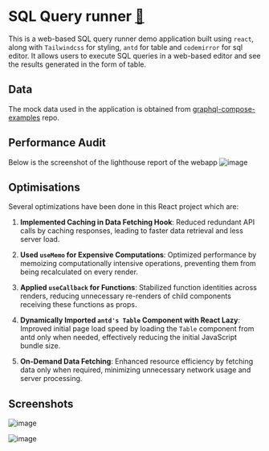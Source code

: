# SQL Query runner [🔗](https://sql-query-insights.netlify.app/)

This is a web-based SQL query runner demo application built using `react`, along with `Tailwindcss` for styling, `antd` for table and `codemirror` for sql editor. It allows users to execute SQL queries in a web-based editor and see the results generated in the form of table.

## Data 
The mock data used in the application is obtained from [graphql-compose-examples](https://github.com/graphql-compose/graphql-compose-examples/tree/master/examples/northwind/data/csv) repo.

## Performance Audit
Below is the screenshot of the lighthouse report of the webapp
![image](https://github.com/avikt18/frontend-task/assets/56340999/59ecdc44-301e-48f4-ae4a-de747a3eca1b)

## Optimisations
Several optimizations have been done in this React project which are:

1. **Implemented Caching in Data Fetching Hook**: Reduced redundant API calls by caching responses, leading to faster data retrieval and less server load.

2. **Used `useMemo` for Expensive Computations**: Optimized performance by memoizing computationally intensive operations, preventing them from being recalculated on every render.

3. **Applied `useCallback` for Functions**: Stabilized function identities across renders, reducing unnecessary re-renders of child components receiving these functions as props.

4. **Dynamically Imported `antd's Table` Component with React Lazy**: Improved initial page load speed by loading the `Table` component from antd only when needed, effectively reducing the initial JavaScript bundle size.

5. **On-Demand Data Fetching**: Enhanced resource efficiency by fetching data only when required, minimizing unnecessary network usage and server processing.

## Screenshots
![image](https://github.com/avikt18/frontend-task/assets/56340999/155fb5cc-a41f-472d-b540-a90d3dba273a)

![image](https://github.com/avikt18/frontend-task/assets/56340999/aacc2ac6-3e8b-4418-a1aa-dcebecd23818)

